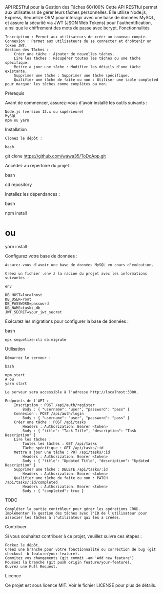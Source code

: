 API RESTful pour la Gestion des Tâches
60/100%
Cette API RESTful permet aux utilisateurs de gérer leurs tâches personnelles. Elle utilise Node.js, Express, Sequelize ORM pour interagir avec une base de données MySQL, et assure la sécurité via JWT (JSON Web Tokens) pour l'authentification, ainsi que le chiffrement des mots de passe avec bcrypt.
Fonctionnalités

    Inscription : Permet aux utilisateurs de créer un nouveau compte.
    Connexion : Permet aux utilisateurs de se connecter et d'obtenir un token JWT.
    Gestion des Tâches :
        Créer une tâche : Ajouter de nouvelles tâches.
        Lire les tâches : Récupérer toutes les tâches ou une tâche spécifique.
        Mettre à jour une tâche : Modifier les détails d'une tâche existante.
        Supprimer une tâche : Supprimer une tâche spécifique.
        Qualifier une tâche de faite ou non : Utiliser une table completed pour marquer les tâches comme complètes ou non.

Prérequis

Avant de commencer, assurez-vous d'avoir installé les outils suivants :

    Node.js (version 12.x ou supérieure)
    MySQL
    npm ou yarn

Installation

    Clonez le dépôt :

    bash

git clone https://github.com/wawa35/ToDoApp.git

Accédez au répertoire du projet :

bash

cd repository

Installez les dépendances :

bash

npm install
# ou
yarn install

Configurez votre base de données :

    Assurez-vous d'avoir une base de données MySQL en cours d'exécution.

    Créez un fichier .env à la racine du projet avec les informations suivantes :

    env

    DB_HOST=localhost
    DB_USER=root
    DB_PASSWORD=password
    DB_NAME=tasks_db
    JWT_SECRET=your_jwt_secret

Exécutez les migrations pour configurer la base de données :

bash

    npx sequelize-cli db:migrate

Utilisation

    Démarrez le serveur :

    bash

    npm start
    # ou
    yarn start

    Le serveur sera accessible à l'adresse http://localhost:3000.

    Endpoints de l'API :
        Inscription : POST /api/auth/register
            Body : { "username": "user", "password": "pass" }
        Connexion : POST /api/auth/login
            Body : { "username": "user", "password": "pass" }
        Créer une tâche : POST /api/tasks
            Headers : Authorization: Bearer <token>
            Body : { "title": "Task Title", "description": "Task Description" }
        Lire les tâches :
            Toutes les tâches : GET /api/tasks
            Tâche spécifique : GET /api/tasks/:id
        Mettre à jour une tâche : PUT /api/tasks/:id
            Headers : Authorization: Bearer <token>
            Body : { "title": "Updated Title", "description": "Updated Description" }
        Supprimer une tâche : DELETE /api/tasks/:id
            Headers : Authorization: Bearer <token>
        Qualifier une tâche de faite ou non : PATCH /api/tasks/:id/completed
            Headers : Authorization: Bearer <token>
            Body : { "completed": true }

TODO

    Compléter la partie contrôleur pour gérer les opérations CRUD.
    Implémenter la gestion des tâches avec l'ID de l'utilisateur pour associer les tâches à l'utilisateur qui les a créées.

Contribuer

Si vous souhaitez contribuer à ce projet, veuillez suivre ces étapes :

    Forkez le dépôt.
    Créez une branche pour votre fonctionnalité ou correction de bug (git checkout -b feature/your-feature).
    Commitez vos changements (git commit -am 'Add new feature').
    Poussez la branche (git push origin feature/your-feature).
    Ouvrez une Pull Request.

Licence

Ce projet est sous licence MIT. Voir le fichier LICENSE pour plus de détails.

